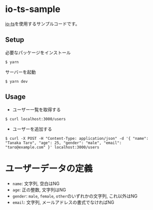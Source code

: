 # io-ts-sample
[io-ts](https://github.com/gcanti/io-ts)を使用するサンプルコードです。

## Setup
必要なパッケージをインストール
```
$ yarn
```

サーバーを起動
```
$ yarn dev
```

## Usage
- ユーザー一覧を取得する
```
$ curl localhost:3000/users
```

- ユーザーを追加する
```
$ curl -X POST -H "Content-Type: application/json" -d '{ "name": "Tanaka Taro", "age": 25, "gender": "male", "email": "taro@example.com" }' localhost:3000/users
```

# ユーザーデータの定義
- `name`: 文字列, 空白はNG
- `age`: 正の整数, 文字列はNG
- `gender`: `male`, `female`, `other`のいずれかの文字列, これ以外はNG
- `email`: 文字列, メールアドレスの書式でなければNG
